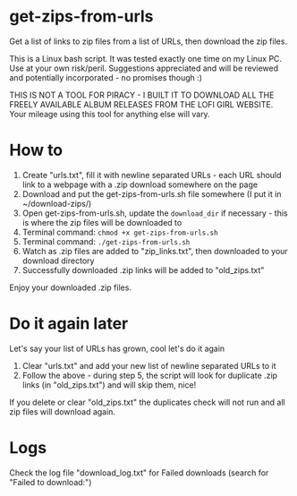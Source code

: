 # get-zips-from-urls
Get a list of links to zip files from a list of URLs, then download the zip files.

This is a Linux bash script. It was tested exactly one time on my Linux PC. Use at your own risk/peril.
Suggestions appreciated and will be reviewed and potentially incorporated - no promises though :)

THIS IS NOT A TOOL FOR PIRACY - I BUILT IT TO DOWNLOAD ALL THE FREELY AVAILABLE ALBUM RELEASES FROM THE LOFI GIRL WEBSITE. Your mileage using this tool for anything else will vary.

# How to

1. Create "urls.txt", fill it with newline separated URLs - each URL should link to a webpage with a .zip download somewhere on the page
1. Download and put the get-zips-from-urls.sh file somewhere (I put it in ~/download-zips/)
2. Open get-zips-from-urls.sh, update the `download_dir` if necessary - this is where the zip files will be downloaded to
3. Terminal command: `chmod +x get-zips-from-urls.sh`
4. Terminal command: `./get-zips-from-urls.sh`
5. Watch as .zip files are added to "zip_links.txt", then downloaded to your download directory
6. Successfully downloaded .zip links will be added to "old_zips.txt"

Enjoy your downloaded .zip files.

# Do it again later
Let's say your list of URLs has grown, cool let's do it again

1. Clear "urls.txt" and add your new list of newline separated URLs to it
2. Follow the above - during step 5, the script will look for duplicate .zip links (in "old_zips.txt") and will skip them, nice!

If you delete or clear "old_zips.txt" the duplicates check will not run and all zip files will download again.

# Logs

Check the log file "download_log.txt" for Failed downloads (search for "Failed to download:")
